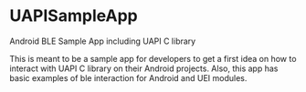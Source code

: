 # UAPISampleApp
Android BLE Sample App including UAPI C library

This is meant to be a sample app for developers to get a first idea on how to interact with UAPI C library on their Android projects.
Also, this app has basic examples of ble interaction for Android and UEI modules.

